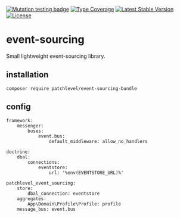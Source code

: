 [![Mutation testing badge](https://img.shields.io/endpoint?style=flat&url=https%3A%2F%2Fbadge-api.stryker-mutator.io%2Fgithub.com%2Fpatchlevel%2Fevent-sourcing%2Fmaster)](https://dashboard.stryker-mutator.io/reports/github.com/patchlevel/event-sourcing/master)
[![Type Coverage](https://shepherd.dev/github/patchlevel/event-sourcing-bundle/coverage.svg)](https://shepherd.dev/github/patchlevel/event-sourcing)
[![Latest Stable Version](https://poser.pugx.org/patchlevel/event-sourcing-bundle/v)](//packagist.org/packages/patchlevel/event-sourcing)
[![License](https://poser.pugx.org/patchlevel/event-sourcing-bundle/license)](//packagist.org/packages/patchlevel/event-sourcing)

# event-sourcing

Small lightweight event-sourcing library.

## installation

```
composer require patchlevel/event-sourcing-bundle
```

## config

```
framework:
    messenger:
        buses:
            event.bus:
                default_middleware: allow_no_handlers
```

```
doctrine:
    dbal:
        connections:
            eventstore:
                url: '%env(EVENTSTORE_URL)%'
```

```
patchlevel_event_sourcing:
    store:
        dbal_connection: eventstore
    aggregates:
        App\Domain\Profile\Profile: profile
    message_bus: event.bus
```
